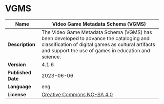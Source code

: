# VGMS

| **Name**           | Video Game Metadata Schema (VGMS)                                                                                                                                                                   |
|--------------------|-----------------------------------------------------------------------------------------------------------------------------------------------------------------------------------------------------|
| **Description**    | The Video Game Metadata Schema (VGMS) has been developed to advance the cataloging and classification of digital games as cultural artifacts and support the use of games in education and science. |
| **Version**        | 4.1.6                                                                                                                                                                                               |
| **Published Date** | 2023-06-06                                                                                                                                                                                          |
| **Language**       | eng                                                                                                                                                                                                 |
| **License**        | [Creative Commons NC-SA 4.0](https://creativecommons.org/licenses/by-nc-sa/4.0/)  |
